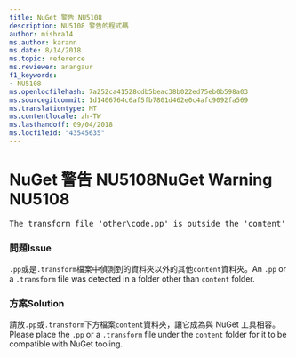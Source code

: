 ```yaml
---
title: NuGet 警告 NU5108
description: NU5108 警告的程式碼
author: mishra14
ms.author: karann
ms.date: 8/14/2018
ms.topic: reference
ms.reviewer: anangaur
f1_keywords:
- NU5108
ms.openlocfilehash: 7a252ca41528cdb5beac38b022ed75eb0b598a03
ms.sourcegitcommit: 1d1406764c6af5fb7801d462e0c4afc9092fa569
ms.translationtype: MT
ms.contentlocale: zh-TW
ms.lasthandoff: 09/04/2018
ms.locfileid: "43545635"
---
```

# <a name="nuget-warning-nu5108"></a><span data-ttu-id="a6da5-103">NuGet 警告 NU5108</span><span class="sxs-lookup"><span data-stu-id="a6da5-103">NuGet Warning NU5108</span></span>
<pre>The transform file 'other\code.pp' is outside the 'content' folder and hence will not be transformed during installation of this package. Move it into the 'content' folder.</pre>

### <a name="issue"></a><span data-ttu-id="a6da5-104">問題</span><span class="sxs-lookup"><span data-stu-id="a6da5-104">Issue</span></span>

<span data-ttu-id="a6da5-105">`.pp`或是`.transform`檔案中偵測到的資料夾以外的其他`content`資料夾。</span><span class="sxs-lookup"><span data-stu-id="a6da5-105">An `.pp` or a `.transform` file was detected in a folder other than `content` folder.</span></span>


### <a name="solution"></a><span data-ttu-id="a6da5-106">方案</span><span class="sxs-lookup"><span data-stu-id="a6da5-106">Solution</span></span>

<span data-ttu-id="a6da5-107">請放`.pp`或`.transform`下方檔案`content`資料夾，讓它成為與 NuGet 工具相容。</span><span class="sxs-lookup"><span data-stu-id="a6da5-107">Please place the `.pp` or a `.transform`  file under the `content` folder for it to be compatible with NuGet tooling.</span></span>

